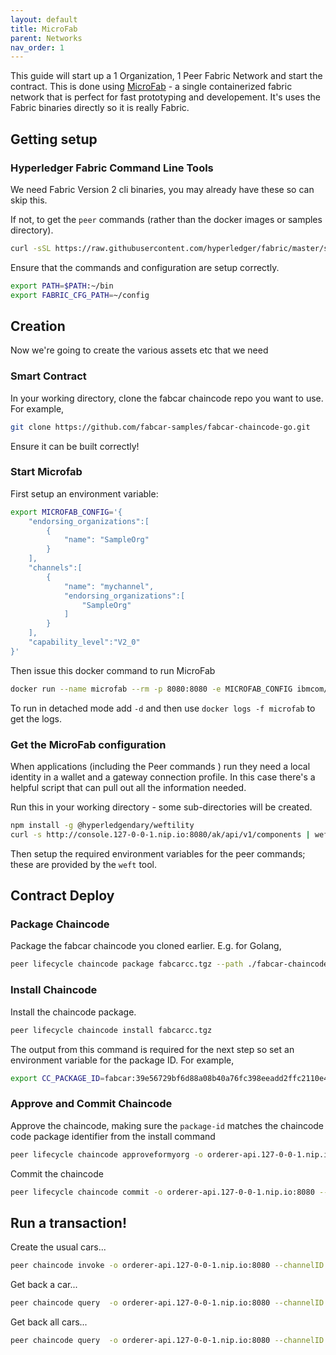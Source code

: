 ```yaml
---
layout: default
title: MicroFab
parent: Networks
nav_order: 1
---
```


This guide will start up a 1 Organization, 1 Peer Fabric Network and start the contract. This is done using [MicroFab](https://github.com/ibm-blockchain/microfab) - a single containerized fabric network that is perfect for fast prototyping and developement. It's uses the Fabric binaries directly so it is really Fabric.

## Getting setup

### Hyperledger Fabric Command Line Tools

We need Fabric Version 2 cli binaries, you may already have these so can skip this.  

If not, to get the `peer` commands (rather than the docker images or samples directory).

```bash
curl -sSL https://raw.githubusercontent.com/hyperledger/fabric/master/scripts/bootstrap.sh | bash -s -- 2.2.0 1.4.4 0.4.18 -s -d
```

Ensure that the commands and configuration are setup correctly.

```bash
export PATH=$PATH:~/bin
export FABRIC_CFG_PATH=~/config
```

## Creation 

Now we're going to create the various assets etc that we need

### Smart Contract

In your working directory, clone the fabcar chaincode repo you want to use. For example,

```bash
git clone https://github.com/fabcar-samples/fabcar-chaincode-go.git
```

Ensure it can be built correctly!

### Start Microfab

First setup an environment variable:

```bash
export MICROFAB_CONFIG='{
    "endorsing_organizations":[
        {
            "name": "SampleOrg"
        }
    ],
    "channels":[
        {
            "name": "mychannel",
            "endorsing_organizations":[
                "SampleOrg"
            ]
        }
    ],
    "capability_level":"V2_0"
}'
```

Then issue this docker command to run MicroFab

```bash
docker run --name microfab --rm -p 8080:8080 -e MICROFAB_CONFIG ibmcom/ibp-microfab
```

To run in detached mode add `-d` and then use `docker logs -f microfab` to get the logs.

### Get the MicroFab configuration

When applications (including the Peer commands ) run they need a local identity in a wallet and a gateway connection profile. In this case there's a helpful script that can pull out all the information needed. 

Run this in your working directory - some sub-directories will be created. 

```bash
npm install -g @hyperledgendary/weftility
curl -s http://console.127-0-0-1.nip.io:8080/ak/api/v1/components | weft microfab -w ./_wallets -p ./_gateways -m ./_msp -f
```

Then setup the required environment variables for the peer commands; these are provided by the `weft` tool.

## Contract Deploy

### Package Chaincode

Package the fabcar chaincode you cloned earlier. E.g. for Golang,

```bash
peer lifecycle chaincode package fabcarcc.tgz --path ./fabcar-chaincode-go --lang golang --label fabcar
```

### Install Chaincode

Install the chaincode package.

```bash
peer lifecycle chaincode install fabcarcc.tgz
```

The output from this command is required for the next step so set an environment variable for the package ID. For example,

```bash
export CC_PACKAGE_ID=fabcar:39e56729bf6d88a08b40a76fc398eeadd2ffc2110e45b8e59576eed0b8bd4932
```

### Approve and Commit Chaincode

Approve the chaincode, making sure the `package-id` matches the chaincode code package identifier from the install command

```bash
peer lifecycle chaincode approveformyorg -o orderer-api.127-0-0-1.nip.io:8080 --channelID mychannel --name fabcar --version 1 --sequence 1 --waitForEvent --package-id ${CC_PACKAGE_ID}
```

Commit the chaincode

```bash
peer lifecycle chaincode commit -o orderer-api.127-0-0-1.nip.io:8080 --channelID mychannel --name fabcar --version 1 --sequence 1
```

## Run a transaction!

Create the usual cars...

```bash
peer chaincode invoke -o orderer-api.127-0-0-1.nip.io:8080 --channelID mychannel -n fabcar -c '{"function":"initLedger","Args":[]}'
```

Get back a car...

```bash
peer chaincode query  -o orderer-api.127-0-0-1.nip.io:8080 --channelID mychannel -n fabcar -c '{"function":"queryCar","Args":["CAR0"]}'
```

Get back all cars...

```bash
peer chaincode query  -o orderer-api.127-0-0-1.nip.io:8080 --channelID mychannel -n fabcar -c '{"function":"queryAllCars","Args":[]}'
```
